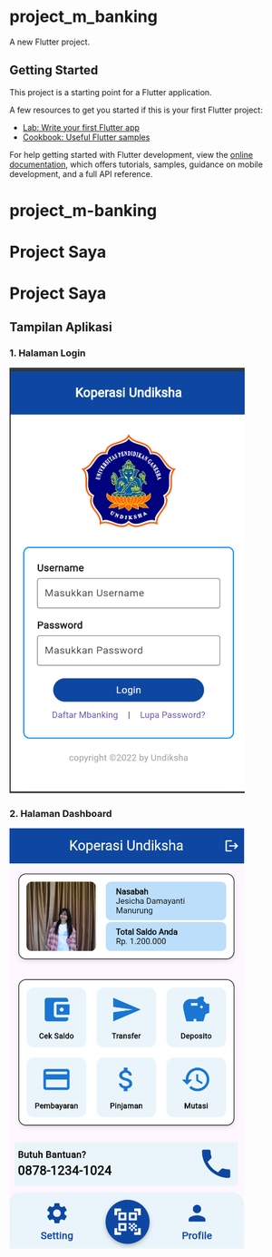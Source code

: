 # project_m_banking

A new Flutter project.

## Getting Started

This project is a starting point for a Flutter application.

A few resources to get you started if this is your first Flutter project:

- [Lab: Write your first Flutter app](https://docs.flutter.dev/get-started/codelab)
- [Cookbook: Useful Flutter samples](https://docs.flutter.dev/cookbook)

For help getting started with Flutter development, view the
[online documentation](https://docs.flutter.dev/), which offers tutorials,
samples, guidance on mobile development, and a full API reference.
# project_m-banking

# Project Saya

# Project Saya

## Tampilan Aplikasi

### 1. Halaman Login
![Login Page](screenshot/login.png)

### 2. Halaman Dashboard
![Home](screenshot/home.png)

